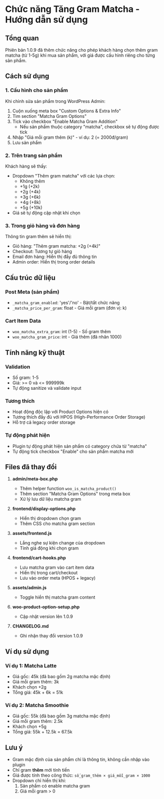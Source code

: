 # Chức năng Tăng Gram Matcha - Hướng dẫn sử dụng

## Tổng quan

Phiên bản 1.0.9 đã thêm chức năng cho phép khách hàng chọn thêm gram matcha (từ 1-5g) khi mua sản phẩm, với giá được cấu hình riêng cho từng sản phẩm.

## Cách sử dụng

### 1. Cấu hình cho sản phẩm

Khi chỉnh sửa sản phẩm trong WordPress Admin:

1. Cuộn xuống meta box "Custom Options & Extra Info"
2. Tìm section "Matcha Gram Options"
3. Tick vào checkbox "Enable Matcha Gram Addition"
   - Nếu sản phẩm thuộc category "matcha", checkbox sẽ tự động được tick
4. Nhập "Giá mỗi gram thêm (k)" - ví dụ: 2 (= 2000đ/gram)
5. Lưu sản phẩm

### 2. Trên trang sản phẩm

Khách hàng sẽ thấy:
- Dropdown "Thêm gram matcha" với các lựa chọn:
  - Không thêm
  - +1g (+2k)
  - +2g (+4k)
  - +3g (+6k)
  - +4g (+8k)
  - +5g (+10k)
- Giá sẽ tự động cập nhật khi chọn

### 3. Trong giỏ hàng và đơn hàng

Thông tin gram thêm sẽ hiển thị:
- Giỏ hàng: "Thêm gram matcha: +2g (+4k)"
- Checkout: Tương tự giỏ hàng
- Email đơn hàng: Hiển thị đầy đủ thông tin
- Admin order: Hiển thị trong order details

## Cấu trúc dữ liệu

### Post Meta (sản phẩm)
- `_matcha_gram_enabled`: 'yes'/'no' - Bật/tắt chức năng
- `_matcha_price_per_gram`: float - Giá mỗi gram (đơn vị: k)

### Cart Item Data
- `woo_matcha_extra_gram`: int (1-5) - Số gram thêm
- `woo_matcha_gram_price`: int - Giá thêm (đã nhân 1000)

## Tính năng kỹ thuật

### Validation
- Số gram: 1-5
- Giá: >= 0 và <= 999999k
- Tự động sanitize và validate input

### Tương thích
- Hoạt động độc lập với Product Options hiện có
- Tương thích đầy đủ với HPOS (High-Performance Order Storage)
- Hỗ trợ cả legacy order storage

### Tự động phát hiện
- Plugin tự động phát hiện sản phẩm có category chứa từ "matcha"
- Tự động tick checkbox "Enable" cho sản phẩm matcha mới

## Files đã thay đổi

1. **admin/meta-box.php**
   - Thêm helper function `woo_is_matcha_product()`
   - Thêm section "Matcha Gram Options" trong meta box
   - Xử lý lưu dữ liệu matcha gram

2. **frontend/display-options.php**
   - Hiển thị dropdown chọn gram
   - Thêm CSS cho matcha gram section

3. **assets/frontend.js**
   - Lắng nghe sự kiện change của dropdown
   - Tính giá động khi chọn gram

4. **frontend/cart-hooks.php**
   - Lưu matcha gram vào cart item data
   - Hiển thị trong cart/checkout
   - Lưu vào order meta (HPOS + legacy)

5. **assets/admin.js**
   - Toggle hiển thị matcha gram content

6. **woo-product-option-setup.php**
   - Cập nhật version lên 1.0.9

7. **CHANGELOG.md**
   - Ghi nhận thay đổi version 1.0.9

## Ví dụ sử dụng

### Ví dụ 1: Matcha Latte
- Giá gốc: 45k (đã bao gồm 2g matcha mặc định)
- Giá mỗi gram thêm: 3k
- Khách chọn +2g
- Tổng giá: 45k + 6k = 51k

### Ví dụ 2: Matcha Smoothie
- Giá gốc: 55k (đã bao gồm 3g matcha mặc định)
- Giá mỗi gram thêm: 2.5k
- Khách chọn +5g
- Tổng giá: 55k + 12.5k = 67.5k

## Lưu ý

- Gram mặc định của sản phẩm chỉ là thông tin, không cần nhập vào plugin
- Chỉ gram **thêm** mới tính tiền
- Giá được tính theo công thức: `số_gram_thêm × giá_mỗi_gram × 1000`
- Dropdown chỉ hiển thị khi:
  1. Sản phẩm có enable matcha gram
  2. Giá mỗi gram > 0

